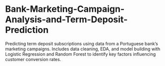 # Bank-Marketing-Campaign-Analysis-and-Term-Deposit-Prediction
Predicting term deposit subscriptions using data from a Portuguese bank’s marketing campaigns. Includes data cleaning, EDA, and model building with Logistic Regression and Random Forest to identify key factors influencing customer conversion rates.
